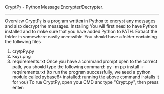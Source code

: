CryptPy - Python Message Encrypter/Decrypter.
________________________________________
Overview
CryptPy is a program written in Python to encrypt any messages and also decrypt the messages.
Installing
You will first need to have Python installed and to make sure that you have added Python to PATH.
Extract the folder to somewhere easily accessible.
You should have a folder containing the following files:
1.	crytpPy.py
2.	keys.png
3.	requirements.txt
Once you have a command prompt open to the correct path, you should type the following command:
     py -m pip install -r requirements.txt
(to run the program successfully, we need a python module called pybase64 installed: running the above command installs it for you)
To run CryptPy, open your CMD and type "Crypt.py", then press enter:
